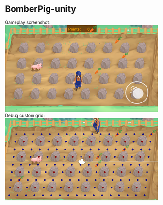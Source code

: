 # BomberPig-unity

Gameplay screenshot:
![Screenshot](gameplay.png)
Debug custom grid:
![Screenshot](debug.png)
